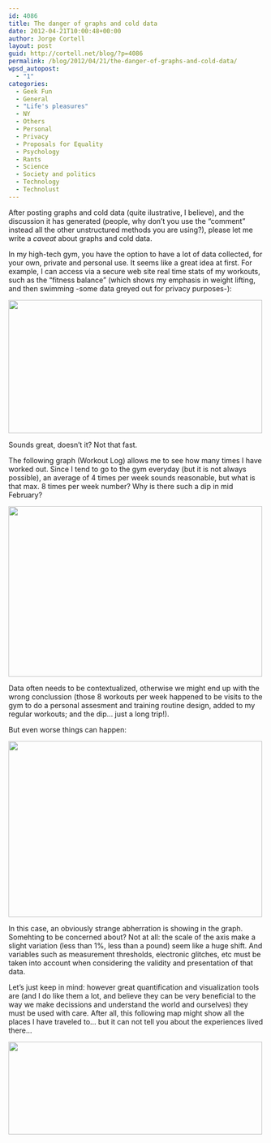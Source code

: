 ```yaml
---
id: 4086
title: The danger of graphs and cold data
date: 2012-04-21T10:00:48+00:00
author: Jorge Cortell
layout: post
guid: http://cortell.net/blog/?p=4086
permalink: /blog/2012/04/21/the-danger-of-graphs-and-cold-data/
wpsd_autopost:
  - "1"
categories:
  - Geek Fun
  - General
  - "Life's pleasures"
  - NY
  - Others
  - Personal
  - Privacy
  - Proposals for Equality
  - Psychology
  - Rants
  - Science
  - Society and politics
  - Technology
  - Technolust
---
```

After posting graphs and cold data (quite ilustrative, I believe), and the discussion it has generated (people, why don&#8217;t you use the &#8220;comment&#8221; instead all the other unstructured methods you are using?), please let me write a _caveat_ about graphs and cold data.

In my high-tech gym, you have the option to have a lot of data collected, for your own, private and personal use. It seems like a great idea at first. For example, I can access via a secure web site real time stats of my workouts, such as the &#8220;fitness balance&#8221; (which shows my emphasis in weight lifting, and then swimming -some data greyed out for privacy purposes-):

<img class="aligncenter" title="balance" src="http://farm8.staticflickr.com/7074/7094761793_67ac1d7733.jpg" alt="" width="500" height="263" />

Sounds great, doesn&#8217;t it? Not that fast.

The following graph (Workout Log) allows me to see how many times I have worked out. Since I tend to go to the gym everyday (but it is not always possible), an average of 4 times per week sounds reasonable, but what is that max. 8 times per week number? Why is there such a dip in mid February?

<img class="aligncenter" title="workouts" src="http://farm8.staticflickr.com/7064/6948691604_f19be77d00.jpg" alt="" width="500" height="336" />

Data often needs to be contextualized, otherwise we might end up with the wrong conclussion (those 8 workouts per week happened to be visits to the gym to do a personal assesment and training routine design, added to my regular workouts; and the dip&#8230; just a long trip!).

But even worse things can happen:

<img class="aligncenter" title="weight" src="http://farm8.staticflickr.com/7064/7094761815_e110a51dcc.jpg" alt="" width="500" height="347" />

In this case, an obviously strange abherration is showing in the graph. Somehting to be concerned about? Not at all: the scale of the axis make a slight variation (less than 1%, less than a pound) seem like a huge shift. And variables such as measurement thresholds, electronic glitches, etc must be taken into account when considering the validity and presentation of that data.

Let&#8217;s just keep in mind: however great quantification and visualization tools are (and I do like them a lot, and believe they can be very beneficial to the way we make decissions and understand the world and ourselves) they must be used with care. After all, this following map might show all the places I have traveled to&#8230; but it can not tell you about the experiences lived there&#8230;

<img class="aligncenter" title="map" src="http://farm8.staticflickr.com/7256/6948691536_4af42e1d7f.jpg" alt="" width="500" height="183" />